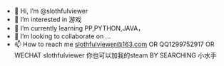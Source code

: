 - 👋 Hi, I’m @slothfulviewer
- 👀 I’m interested in 游戏
- 🌱 I’m currently learning PP,PYTHON,JAVA，
- 💞️ I’m looking to collaborate on ...
- 📫 How to reach me slothfulviewer@163.com OR QQ1299752917  OR WECHAT slothfulviewer
 你也可以加我的steam BY SEARCHING 小水手
<!---
slothfulviewer/slothfulviewer is a ✨ special ✨ repository because its `README.md` (this file) appears on your GitHub profile.
You can click the Preview link to take a look at your changes.
--->

